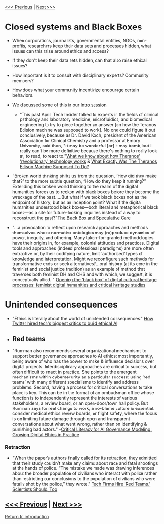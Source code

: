 [<<< Previous](socpol.md) | [Next >>>](accessibility.md)

# Closed systems and Black Boxes 
* When corporations, journalists, governmental entities, NGOs, non-proftis, researchers keep their data sets and processes hidden, what issues can this raise around ethics and access? 
* If they don't keep their data sets hidden, can that also raise ethical issues? 
* How important is it to consult with disciplinary experts? Community members? 
* How does what your community incentivize encourage certain behaviors. 
* We discussed some of this in our [Intro session](https://github.com/SouthernMethodistUniversity/intro/blob/master/sections/how.md)
     - "This past April, Tech Insider talked to experts in the fields of clinical pathology and laboratory medicine, microfluidics, and biomedical engineering to try to piece together an answer [on how the Teranos Edision machine was supposed to work]. No one could figure it out conclusively, because as Dr. David Koch, president of the American Association for Clinical Chemistry and a professor at Emory University, said then, "It may be wonderful [or] it may bomb, but I really can't be more definitive because there's nothing to really look at, to read, to react to."[What we know about how Theranos' 'revolutionary' technology works](https://www.businessinsider.com/how-theranos-revolutionary-technology-works-2015-10) & [What Exactly Was The Theranos Edison Machine Supposed To Do?](https://www.refinery29.com/en-us/2019/03/224904/theranos-edison-machine-blood-test-technology-explained)


* "Broken world thinking shifts us from the question, “How did they make that?” to the more subtle question, “How do they keep it running?” Extending this broken world thinking to the realm of the digital humanities forces us to reckon with black boxes before they become the wreckage of the past.....But what if we took black boxes not as the endpoint of history, but as an inception point? What if the digital humanities understood black boxes—both literal and metaphorical black boxes—as a site for future-looking inquiries instead of a way to reconstruct the past?"[The Black Box and Speculative Care](https://dhdebates.gc.cuny.edu/read/untitled-f2acf72c-a469-49d8-be35-67f9ac1e3a60/section/3aa0b4f4-bd72-410d-9935-366a895ea7a7)


* "...a provocation to reflect upon research approaches and methods themselves whose normative ontologies may (re)produce dynamics of power, inequity, and othering. Many taken-for-granted methodologies have their origins in, for example, colonial attitudes and practices. Digital tools and approaches (indeed professional paradigms) are more often extractive or, by their codifying nature, limit ‘authorised’ types of knowledge and interpretation. Might we reconfigure such methods for transformative ends or seek alternatives?...oral history (at its core in the feminist and social justice tradition) as an example of method that traverses both feminist DH and CHS and with which, we suggest, it is conceptually allied. " [Opening the ‘black box’ of digital cultural heritage processes: feminist digital humanities and critical heritage studies](https://blogs.ucl.ac.uk/dh/2021/02/22/digital-cultural-heritage/)


# Unintended consequences 
* "Ethics is literally about the world of unintended consequences." [How Twitter hired tech's biggest critics to build ethical AI](https://www.protocol.com/workplace/twitter-ethical-ai-meta)
* ## Red teams 
* "Rumman also recommends several organizational mechanisms to support better governance approaches to AI ethics: most importantly, being aware of who has the power to make & influence decisions over digital projects. Interdisciplinary approaches are critical to success, but often difficult to enact in practice. She points to the emergent mechanisms within cybersecurity as a particular success: using ‘red teams’ with many different specialisms to identify and address problems. Second, having a process for critical conversations to take place is key. This can be in the format of an ombudsman office whose function is to independently represent the interests of various stakeholders, a review board, or an open-door/town hall policy. But Rumman says for real change to work, a no-blame culture is essential: consider medical ethics review boards, or flight safety, where the focus is on limiting future damage through open and transparent conversations about what went wrong, rather than on identifying & punishing bad actors." -[Critical Literacy for AI Governance Modeling: Growing Digital Ethics in Practice](https://leadingedgeforum.com/insights/critical-literacy-for-ai-governance-modeling-growing-digital-ethics-in-practice/)

### Retraction 
* "When the paper’s authors finally called for its retraction, they admitted that their study couldn’t make any claims about race and fatal shootings at the hands of police. “The mistake we made was drawing inferences about the broader population of civilians who interact with police rather than restricting our conclusions to the population of civilians who were fatally shot by the police,” they wrote." [Tech Firms Hire 'Red Teams.' Scientists Should, Too](https://www.wired.com/story/tech-firms-hire-red-teams-scientists-should-too/)

[<<< Previous](socpol.md) | [Next >>>](accessibility.md)
-----
[Return to introduction](https://github.com/SouthernMethodistUniversity/access)
